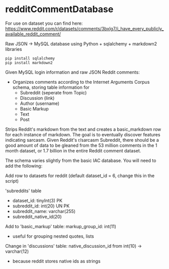 # redditCommentDatabase

For use on dataset you can find here:
https://www.reddit.com/r/datasets/comments/3bxlg7/i_have_every_publicly_available_reddit_comment/

Raw JSON -> MySQL database using Python + sqlalchemy + markdown2 libraries
```
pip install sqlalchemy
pip install markdown2
```
Given MySQL login information and raw JSON Reddit comments:
- Organizes comments according to the Internet Arguments Corpus schema, storing table information for
  + Subreddit (seperate from Topic)
  + Discussion (link)
  + Author (username)
  + Basic Markup
  + Text
  + Post

Strips Reddit's markdown from the text and creates a basic_markdown row for each instance of markdown. The goal is to eventually discover features indicating sarcasm. Given Reddit's r/sarcasm Subreddit, there should be a good amount of data to be gleaned from the 53 million comments in the 1 month dataset, or 1.7 billion in the entire Reddit comment dataset.

The schema varies slightly from the basic IAC database. You will need to add the following:

Add row to datasets for reddit (default dataset_id = 6, change this in the script)

'subreddits' table
  - dataset_id: tinyInt(3) PK
  - subreddit_id: int(20) UN PK
  - subreddit_name: varchar(255)
  - subreddit_native_id(20)

Add to 'basic_markup' table: markup_group_id: int(11)
  - useful for grouping nested quotes, lists
    
Change in 'discussions' table: native_discussion_id from int(10) -> varchar(12)
  - because reddit stores native ids as strings

